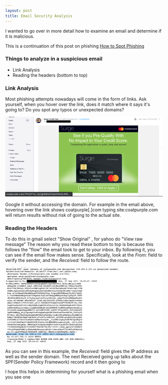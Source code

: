 ```yaml
---
layout: post
title: Email Security Analysis
---
```


​​I wanted to go over in more detail how to examine an email and determine if it is malicious. 

This is a continuation of this post on phishing 
[How to Spot Phishing](https://zendannyy.github.io/ninth-post/)


### Things to analyze in a suspicious email
* Link Analysis
* Reading the headers (bottom to top)


### Link Analysis 
Most phishing attempts nowadays will come in the form of links. Ask yourself, when you hover over the link, does it match where it says it's going to? Do you spot any typos or unexpected domains?
<br>


![Example Email II](/images/Example_Email_ll.png)

Google it without accessing the domain. For example in the email above, hovering over the link shows coatpurple[.]com typing site:coatpurple.com will return results without risk of going to the actual site. 
<br>

### Reading the Headers
To do this in gmail select "Show Original" , for yahoo do "View raw message"
The reason why you read these bottom to top is because this follows the "flow" the email took to get to your inbox. By following it, you can see if the email flow makes sense. 
Specifically, look at the *From:* field to verify the sender, and the *Received:* field to follow the route. 
<br>


![Example Email Headers](/images/Example_Headers.png)

As you can see in this example, the *Received:* field gives the IP address as well as the sender domain. The next Received going up talks about the SPF(Sender Policy Framework) record and it then going to 


I hope this helps in determining for yourself what is a phishing email when you see one 
